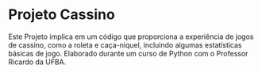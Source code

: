 # Projeto Cassino

Este Projeto implica em um código que proporciona a experiência de jogos de cassino, como a roleta e caça-niquel, incluindo algumas estatísticas básicas de jogo. Elaborado durante um curso de Python com o Professor Ricardo da UFBA.
